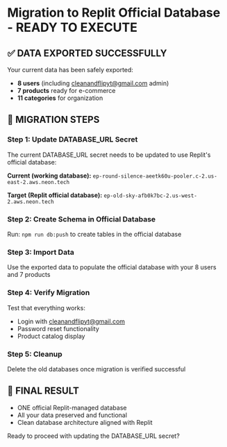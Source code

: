 # Migration to Replit Official Database - READY TO EXECUTE

## ✅ DATA EXPORTED SUCCESSFULLY
Your current data has been safely exported:
- **8 users** (including cleanandflipyt@gmail.com admin)
- **7 products** ready for e-commerce
- **11 categories** for organization

## 🔄 MIGRATION STEPS

### Step 1: Update DATABASE_URL Secret
The current DATABASE_URL secret needs to be updated to use Replit's official database:

**Current (working database):** 
`ep-round-silence-aeetk60u-pooler.c-2.us-east-2.aws.neon.tech`

**Target (Replit official database):** 
`ep-old-sky-afb0k7bc-2.us-west-2.aws.neon.tech`

### Step 2: Create Schema in Official Database
Run: `npm run db:push` to create tables in the official database

### Step 3: Import Data
Use the exported data to populate the official database with your 8 users and 7 products

### Step 4: Verify Migration
Test that everything works:
- Login with cleanandflipyt@gmail.com
- Password reset functionality  
- Product catalog display

### Step 5: Cleanup
Delete the old databases once migration is verified successful

## 🎯 FINAL RESULT
- ONE official Replit-managed database
- All your data preserved and functional
- Clean database architecture aligned with Replit

Ready to proceed with updating the DATABASE_URL secret?